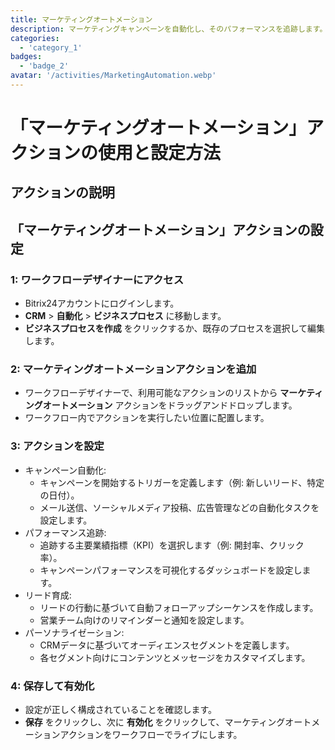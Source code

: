 ```yaml
---
title: マーケティングオートメーション
description: マーケティングキャンペーンを自動化し、そのパフォーマンスを追跡します。
categories: 
  - 'category_1'
badges: 
  - 'badge_2'
avatar: '/activities/MarketingAutomation.webp'
---
```

# 「マーケティングオートメーション」アクションの使用と設定方法

## アクションの説明

## **「マーケティングオートメーション」アクションの設定**

### 1: ワークフローデザイナーにアクセス
- Bitrix24アカウントにログインします。
- **CRM** > **自動化** > **ビジネスプロセス** に移動します。
- **ビジネスプロセスを作成** をクリックするか、既存のプロセスを選択して編集します。

### 2: マーケティングオートメーションアクションを追加
- ワークフローデザイナーで、利用可能なアクションのリストから **マーケティングオートメーション** アクションをドラッグアンドドロップします。
- ワークフロー内でアクションを実行したい位置に配置します。

### 3: アクションを設定
- キャンペーン自動化:
  - キャンペーンを開始するトリガーを定義します（例: 新しいリード、特定の日付）。
  - メール送信、ソーシャルメディア投稿、広告管理などの自動化タスクを設定します。
- パフォーマンス追跡:
  - 追跡する主要業績指標（KPI）を選択します（例: 開封率、クリック率）。
  - キャンペーンパフォーマンスを可視化するダッシュボードを設定します。
- リード育成:
  - リードの行動に基づいて自動フォローアップシーケンスを作成します。
  - 営業チーム向けのリマインダーと通知を設定します。
- パーソナライゼーション:
  - CRMデータに基づいてオーディエンスセグメントを定義します。
  - 各セグメント向けにコンテンツとメッセージをカスタマイズします。

### 4: 保存して有効化
- 設定が正しく構成されていることを確認します。
- **保存** をクリックし、次に **有効化** をクリックして、マーケティングオートメーションアクションをワークフローでライブにします。